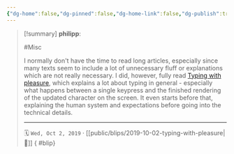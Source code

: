 ```yaml
---
{"dg-home":false,"dg-pinned":false,"dg-home-link":false,"dg-publish":true,"tags":["dgblip"],"created-date":"2019-10-02T00:00:00","disabled rules":["yaml-title","yaml-title-alias","file-name-heading"],"title":"philipp @ 2019-10-02","dg-permalink":"2019/10/02/typing-with-pleasure/","updated-date":"2025-04-30T22:27:35","dg-path":"blips/2019-10-02-typing-with-pleasure.md","permalink":"/2019/10/02/typing-with-pleasure/","dgPassFrontmatter":true}
---
```


> [!summary] **philipp**:
>
> #Misc
>
> I normally don't have the time to read long articles, especially since many texts seem to include a lot of unnecessary fluff or explanations which are not really necessary. I did, however, fully read [Typing with pleasure](https://pavelfatin.com/typing-with-pleasure/), which explains a lot about typing in general - especially what happens between a single keypress and the finished rendering of the updated character on the screen. It even starts before that, explaining the human system and expectations before going into the technical details.
> - - -
>
> 🗓️ `Wed, Oct 2, 2019` · [[public/blips/2019-10-02-typing-with-pleasure\|🔗]]
{ #blip}

